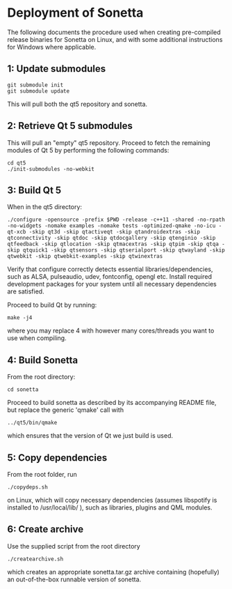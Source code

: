 Deployment of Sonetta
===============================
The following documents the procedure used when creating pre-compiled release binaries for Sonetta on Linux, and with some additional instructions for Windows where applicable.

1: Update submodules
--------------------
    git submodule init
    git submodule update
    
This will pull both the qt5 repository and sonetta.

2: Retrieve Qt 5 submodules
---------------------------

This will pull an "empty" qt5 repository. Proceed to fetch the remaining modules of Qt 5 by performing the following commands:

    cd qt5
    ./init-submodules -no-webkit
    
3: Build Qt 5
-------------
When in the qt5 directory:

    ./configure -opensource -prefix $PWD -release -c++11 -shared -no-rpath -no-widgets -nomake examples -nomake tests -optimized-qmake -no-icu -qt-xcb -skip qt3d -skip qtactiveqt -skip qtandroidextras -skip qtconnectivity -skip qtdoc -skip qtdocgallery -skip qtenginio -skip qtfeedback -skip qtlocation -skip qtmacextras -skip qtpim -skip qtqa -skip qtquick1 -skip qtsensors -skip qtserialport -skip qtwayland -skip qtwebkit -skip qtwebkit-examples -skip qtwinextras
    
Verify that configure correctly detects essential libraries/dependencies, such as ALSA, pulseaudio, udev, fontconfig, opengl etc. Install required development packages for your system until all necessary dependencies are satisfied.

Proceed to build Qt by running:

    make -j4
    
where you may replace 4 with however many cores/threads you want to use when compiling.

4: Build Sonetta
----------------
From the root directory:
    
    cd sonetta
    
Proceed to build sonetta as described by its accompanying README file, but replace the generic 'qmake' call with

    ../qt5/bin/qmake
    
which ensures that the version of Qt we just build is used.

5: Copy dependencies
--------------------
From the root folder, run

    ./copydeps.sh
    
on Linux, which will copy necessary dependencies (assumes libspotify is installed to /usr/local/lib/ ), such as libraries, plugins and QML modules.

6: Create archive
-----------------
Use the supplied script from the root directory

    ./createarchive.sh
    
which creates an appropriate sonetta.tar.gz archive containing (hopefully) an out-of-the-box runnable version of sonetta.
    
